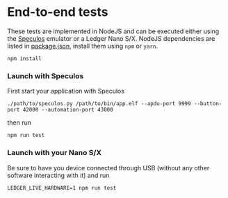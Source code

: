 # End-to-end tests

These tests are implemented in NodeJS and can be executed either using the [Speculos](https://github.com/LedgerHQ/speculos) emulator or a Ledger Nano S/X.
NodeJS dependencies are listed in [package.json](package.json), install them using `npm` or `yarn`.

```
npm install
```

### Launch with Speculos

First start your application with Speculos

```
./path/to/speculos.py /path/to/bin/app.elf --apdu-port 9999 --button-port 42000 --automation-port 43000
```

then run

```
npm run test
```

### Launch with your Nano S/X

Be sure to have you device connected through USB (without any other software interacting with it) and run

```
LEDGER_LIVE_HARDWARE=1 npm run test
```
